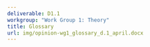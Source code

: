 ```yaml
---
deliverable: D1.1
workgroup: "Work Group 1: Theory"
title: Glossary
url: img/opinion-wg1_glossary_d.1_april.docx
---
```

